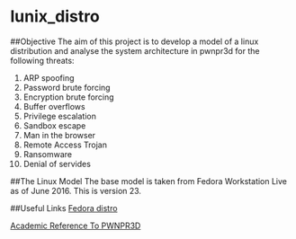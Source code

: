 # lunix_distro

##Objective
The aim of this project is to develop a model of a linux distribution and analyse the system architecture in pwnpr3d for the following threats:

1. ARP spoofing
2. Password brute forcing
3. Encryption brute forcing
4. Buffer overflows
5. Privilege escalation
6. Sandbox escape
7. Man in the browser
8. Remote Access Trojan
9. Ransomware
10. Denial of servides


##The Linux Model
The base model is taken from Fedora Workstation Live as of June 2016. This is version 23. 


##Useful Links
[Fedora distro](https://getfedora.org/)

[Academic Reference To PWNPR3D](http://www.nada.kth.se/~ann/exjobb/erik_ringdahl.pdf)
